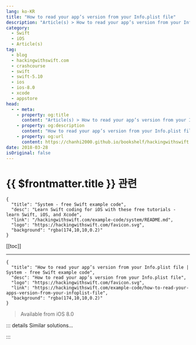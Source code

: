 ```yaml
---
lang: ko-KR
title: "How to read your app’s version from your Info.plist file"
description: "Article(s) > How to read your app’s version from your Info.plist file"
category:
  - Swift
  - iOS
  - Article(s)
tag: 
  - blog
  - hackingwithswift.com
  - crashcourse
  - swift
  - swift-5.10
  - ios
  - ios-8.0
  - xcode
  - appstore
head:
  - - meta:
    - property: og:title
      content: "Article(s) > How to read your app’s version from your Info.plist file"
    - property: og:description
      content: "How to read your app’s version from your Info.plist file"
    - property: og:url
      content: https://chanhi2000.github.io/bookshelf/hackingwithswift.com/example-code/how-to-read-your-apps-version-from-your-infoplist-file.html
date: 2018-03-28
isOriginal: false
---
```


# {{ $frontmatter.title }} 관련

```component VPCard
{
  "title": "System - free Swift example code",
  "desc": "Learn Swift coding for iOS with these free tutorials - learn Swift, iOS, and Xcode",
  "link": "/hackingwithswift.com/example-code/system/README.md",
  "logo": "https://hackingwithswift.com/favicon.svg",
  "background": "rgba(174,10,10,0.2)"
}
```

[[toc]]

---

```component VPCard
{
  "title": "How to read your app’s version from your Info.plist file | System - free Swift example code",
  "desc": "How to read your app’s version from your Info.plist file",
  "logo": "https://hackingwithswift.com/favicon.svg",
  "link": "https://hackingwithswift.com/example-code/how-to-read-your-apps-version-from-your-infoplist-file",
  "background": "rgba(174,10,10,0.2)"
}
```

> Available from iOS 8.0

<!-- TODO: 작성 -->

<!-- 
All iOS apps must store an app version number in their Info.plist file, but there’s no build-in way to get that as a string you can use in your code.

Fortunately, we can write a small extension to `UIApplication` that reads the Info.plist file and returns a version number automatically. This might not exist for some reason, so we’re going to make a static variable that returns an optional string in case there was a problem reading it.

Here’s the code:

```swift
extension UIApplication {
    static var appVersion: String? {
        return Bundle.main.object(forInfoDictionaryKey: "CFBundleShortVersionString") as? String
    }
}
```

-->

::: details Similar solutions…

<!--
/example-code/system/how-to-run-code-when-your-app-is-terminated">How to run code when your app is terminated 
/example-code/uikit/how-to-localize-your-ios-app">How to localize your iOS app 
/example-code/uikit/how-to-change-your-app-icon-dynamically-with-setalternateiconname">How to change your app icon dynamically with setAlternateIconName() 
/example-code/language/how-to-install-a-beta-version-of-swift">How to install a beta version of Swift 
/example-code/system/how-to-decode-json-from-your-app-bundle-the-easy-way">How to decode JSON from your app bundle the easy way</a>
-->

:::

